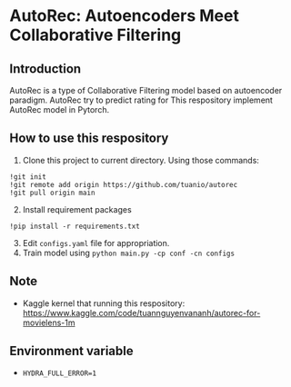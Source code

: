 # AutoRec: Autoencoders Meet Collaborative Filtering

## Introduction

AutoRec is a type of Collaborative Filtering model based on autoencoder paradigm. AutoRec try to predict rating for This respository implement AutoRec model in Pytorch.

## How to use this respository

1. Clone this project to current directory. Using those commands:
```
!git init
!git remote add origin https://github.com/tuanio/autorec
!git pull origin main
```
2. Install requirement packages
```
!pip install -r requirements.txt
```

3. Edit `configs.yaml` file for appropriation.
4. Train model using `python main.py -cp conf -cn configs`

## Note

- Kaggle kernel that running this respository: https://www.kaggle.com/code/tuannguyenvananh/autorec-for-movielens-1m

## Environment variable
- `HYDRA_FULL_ERROR=1`